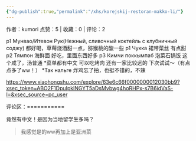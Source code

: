```yaml
---
{"dg-publish":true,"permalink":"/xhs/korejskij-restoran-makko-li/"}
---
```


作者：kumori
点赞：5   |   收藏：0   |   评论：2

p1 Мунвао/Итевон Рук(Нежный, сливочный коктейль с клубничный соджу) 都好喝，草莓烧酒甜一点，猕猴桃的酸一些
p1 Чукка 裙带菜丝 有点甜
p2 Тямпон 海鲜面 好吃，里面东西好多
p3 Кимчи поккымпаб 泡菜石锅饭 这个咸了，汤普通
*菜单都有中文 可以吃烤肉 还有一家比较远的 下次试试～（有点点多了ww！）
*Так нальге 炸鸡忘了拍，也挺不错的，不辣

https://www.xiaohongshu.com/explore/63e6c66f0000000012030bb9?xsec_token=ABO2F1DpuIpklNGYT5aDsMvbwg4hoRHPx-s7B6idVaS-I=&xsec_source=pc_user

评论区：===========

竟然有中文！是因为当地留学生多吗？

> 我感觉是的ww再加上是亚洲菜